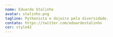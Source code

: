 ```yaml
---
nome: Eduardo Stalinho
avatar: stalinho.png
tagline: Pythonista e dojeiro pela diversidade.
contato: https://twitter.com/eduardostalinho
cor: style42
---
```

